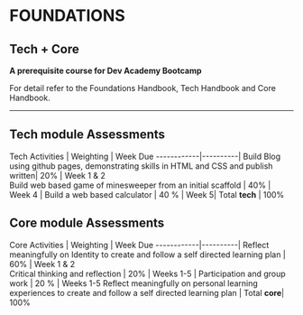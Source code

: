 # FOUNDATIONS
## Tech + Core
__A prerequisite course for Dev Academy Bootcamp__

For detail refer to the Foundations Handbook, Tech Handbook and Core Handbook.   


------------    

## Tech module Assessments

Tech Activities | Weighting | Week Due 
------------|----------|
Build Blog using github pages, demonstrating skills in HTML and CSS and publish written| 20% |  Week 1 & 2  
Build web based game of minesweeper from an initial scaffold | 40% | Week 4 |
Build a web based calculator | 40 % |  Week 5|
Total **tech** | 100%



## Core module Assessments

Core Activities | Weighting  | Week Due 
------------|----------|
Reflect meaningfully on Identity to create and follow a self directed learning plan | 60% | Week 1 & 2  
Critical thinking and reflection  | 20% | Weeks 1-5 |
Participation and group work | 20 % | Weeks 1-5
Reflect meaningfully on personal learning experiences to create and follow a self directed learning plan |
Total **core**| 100%





